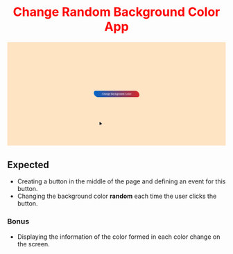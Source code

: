 <h1 style="color:red;text-align:center;"> Change Random Background Color App</h1>

![changebackground](./dosyalar/changebackground.gif)

## Expected
- Creating a button in the middle of the page and defining an event for this button.
- Changing the background color <b>random</b> each time the user clicks the button.

### Bonus
- Displaying the information of the color formed in each color change on the screen.

